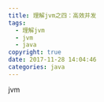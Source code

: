 ```yaml
---
title: 理解jvm之四：高效并发
tags:
  - 理解jvm
  - jvm
  - java
copyright: true
date: 2017-11-28 14:04:46
categories: java
---
```

jvm
<!--more-->
